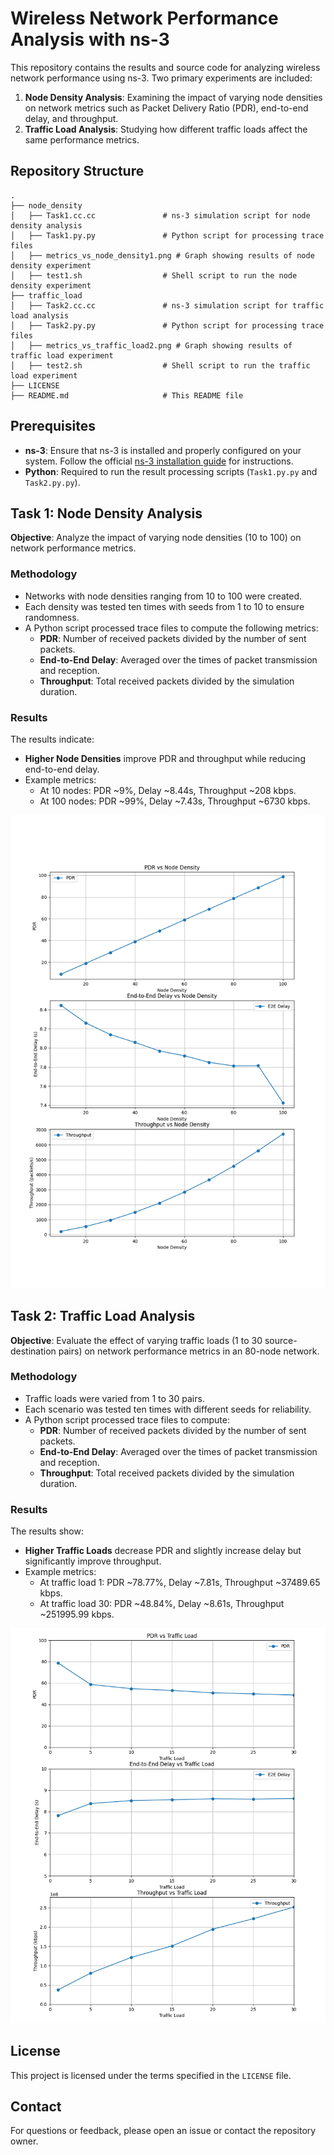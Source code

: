 # Wireless Network Performance Analysis with ns-3

This repository contains the results and source code for analyzing wireless network performance using ns-3. Two primary experiments are included:

1. **Node Density Analysis**: Examining the impact of varying node densities on network metrics such as Packet Delivery Ratio (PDR), end-to-end delay, and throughput.
2. **Traffic Load Analysis**: Studying how different traffic loads affect the same performance metrics.

## Repository Structure
```
.
├── node_density
│   ├── Task1.cc.cc               # ns-3 simulation script for node density analysis
│   ├── Task1.py.py               # Python script for processing trace files
│   ├── metrics_vs_node_density1.png # Graph showing results of node density experiment
│   ├── test1.sh                  # Shell script to run the node density experiment
├── traffic_load
│   ├── Task2.cc.cc               # ns-3 simulation script for traffic load analysis
│   ├── Task2.py.py               # Python script for processing trace files
│   ├── metrics_vs_traffic_load2.png # Graph showing results of traffic load experiment
│   ├── test2.sh                  # Shell script to run the traffic load experiment
├── LICENSE
├── README.md                     # This README file
```

## Prerequisites

- **ns-3**: Ensure that ns-3 is installed and properly configured on your system. Follow the official [ns-3 installation guide](https://www.nsnam.org/wiki/Installation) for instructions.
- **Python**: Required to run the result processing scripts (`Task1.py.py` and `Task2.py.py`).

## Task 1: Node Density Analysis

**Objective**: Analyze the impact of varying node densities (10 to 100) on network performance metrics.

### Methodology
- Networks with node densities ranging from 10 to 100 were created.
- Each density was tested ten times with seeds from 1 to 10 to ensure randomness.
- A Python script processed trace files to compute the following metrics:
  - **PDR**: Number of received packets divided by the number of sent packets.
  - **End-to-End Delay**: Averaged over the times of packet transmission and reception.
  - **Throughput**: Total received packets divided by the simulation duration.

### Results
The results indicate:
- **Higher Node Densities** improve PDR and throughput while reducing end-to-end delay.
- Example metrics:
  - At 10 nodes: PDR ~9%, Delay ~8.44s, Throughput ~208 kbps.
  - At 100 nodes: PDR ~99%, Delay ~7.43s, Throughput ~6730 kbps.

![Node Density Results](node_density/metrics_vs_node_density1.png)

## Task 2: Traffic Load Analysis

**Objective**: Evaluate the effect of varying traffic loads (1 to 30 source-destination pairs) on network performance metrics in an 80-node network.

### Methodology
- Traffic loads were varied from 1 to 30 pairs.
- Each scenario was tested ten times with different seeds for reliability.
- A Python script processed trace files to compute:
  - **PDR**: Number of received packets divided by the number of sent packets.
  - **End-to-End Delay**: Averaged over the times of packet transmission and reception.
  - **Throughput**: Total received packets divided by the simulation duration.

### Results
The results show:
- **Higher Traffic Loads** decrease PDR and slightly increase delay but significantly improve throughput.
- Example metrics:
  - At traffic load 1: PDR ~78.77%, Delay ~7.81s, Throughput ~37489.65 kbps.
  - At traffic load 30: PDR ~48.84%, Delay ~8.61s, Throughput ~251995.99 kbps.

![Traffic Load Results](traffic_load/metrics_vs_traffic_load2.png)

## License
This project is licensed under the terms specified in the `LICENSE` file.

## Contact
For questions or feedback, please open an issue or contact the repository owner.


